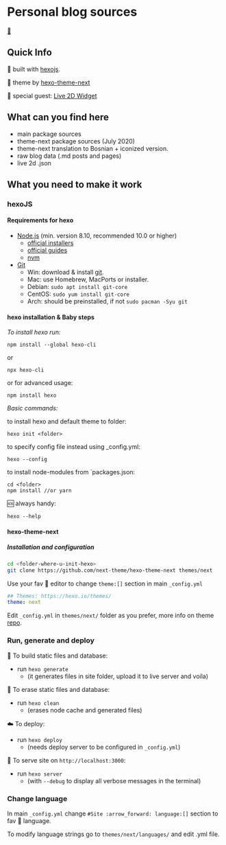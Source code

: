 # Personal blog sources

[:house_with_garden:](#)

## Quick Info
 
:construction_worker: built with [hexojs](https://github.com/hexojs/hexo).

:art: theme by [hexo-theme-next](https://github.com/iissnan/hexo-theme-next)

:dancer: special guest: [Live 2D Widget](https://github.com/stevenjoezhang/live2d-widget)


## What can you find here

- main package sources
- theme-next package sources (July 2020)
- theme-next translation to Bosnian + iconized version.
- raw blog data (.md posts and pages)
- live 2d .json

## What you need to make it work

### hexoJS

#### Requirements for hexo

- [Node.js](http://nodejs.org/) (min. version 8.10, recommended 10.0 or higher)
    - [official installers](https://nodejs.org/en/download/)
    - [official guides](https://nodejs.org/en/docs/guides/)
    - [nvm](https://github.com/nvm-sh/nvm)
- [Git](http://git-scm.com/)
    - Win: download & install [git](https://git-scm.com/download/win).
    - Mac: use Homebrew, MacPorts or installer.
    - Debian: `sudo apt install git-core`
    - CentOS: `sudo yum install git-core`
    - Arch: should be preinstalled, if not `sudo pacman -Syu git`

#### hexo installation & Baby steps

*To install hexo run:*

```
npm install --global hexo-cli
```

or

```
npx hexo-cli
```

or for advanced usage:

```
npm install hexo
```

*Basic commands:*

to install hexo and default theme to folder:

```
hexo init <folder> 
```

to specify config file instead using _config.yml:

```node
hexo --config 
```

to install node-modules from `packages.json:

```
cd <folder>
npm install //or yarn
```

:sos: always handy:

```
hexo --help
```


#### hexo-theme-next

##### Installation and configuration


```bash
cd <folder-where-u-init-hexo>
git clone https://github.com/next-theme/hexo-theme-next themes/next
```

Use your fav :pencil: editor to change `theme:[]` section in main `_config.yml`


```yml
## Themes: https://hexo.io/themes/
theme: next
```


Edit `_config.yml` in `themes/next/` folder as you prefer, more info on theme [repo](https://github.com/next-theme/hexo-theme-next).


### Run, generate and deploy

:wrench:  To build static files and database: 

- run `hexo generate`
  - (it generates files in site folder, upload it to live server and voila)


:shower:  To erase static files and database: 

- run `hexo clean`
  - (erases node cache and generated files)


:cloud: To deploy:

- run `hexo deploy`
  - (needs deploy server to be configured in `_config.yml`)


:traffic_light:  To serve site on `http://localhost:3000`:

- run `hexo server`
  - (with `--debug` to display all verbose messages in the terminal)


### Change language

In main `_config.yml` change `#Site :arrow_forward: language:[]` section to fav :crossed_flags: language.

To modify language strings go to `themes/next/languages/` and edit .yml file.
